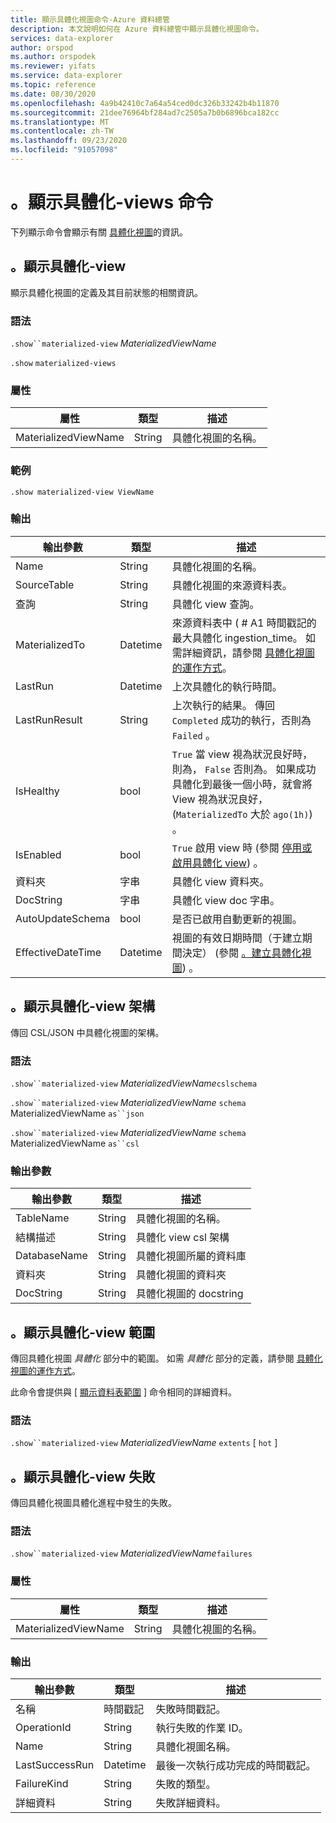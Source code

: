 ```yaml
---
title: 顯示具體化視圖命令-Azure 資料總管
description: 本文說明如何在 Azure 資料總管中顯示具體化視圖命令。
services: data-explorer
author: orspod
ms.author: orspodek
ms.reviewer: yifats
ms.service: data-explorer
ms.topic: reference
ms.date: 08/30/2020
ms.openlocfilehash: 4a9b42410c7a64a54ced0dc326b33242b4b11870
ms.sourcegitcommit: 21dee76964bf284ad7c2505a7b0b6896bca182cc
ms.translationtype: MT
ms.contentlocale: zh-TW
ms.lasthandoff: 09/23/2020
ms.locfileid: "91057098"
---
```

# <a name="show-materialized-views-commands"></a>。顯示具體化-views 命令

下列顯示命令會顯示有關 [具體化視圖](materialized-view-overview.md)的資訊。

## <a name="show-materialized-view"></a>。顯示具體化-view

顯示具體化視圖的定義及其目前狀態的相關資訊。

### <a name="syntax"></a>語法

`.show``materialized-view` *MaterializedViewName*

`.show` `materialized-views`

### <a name="properties"></a>屬性

|屬性|類型|描述
|----------------|-------|---|
|MaterializedViewName|String|具體化視圖的名稱。|

### <a name="example"></a>範例

```kusto
.show materialized-view ViewName
```

### <a name="output"></a>輸出

|輸出參數 |類型 |描述
|---|---|---
|Name  |String |具體化視圖的名稱。
|SourceTable|String|具體化視圖的來源資料表。
|查詢|String|具體化 view 查詢。
|MaterializedTo|Datetime|來源資料表中 ( # A1 時間戳記的最大具體化 ingestion_time。 如需詳細資訊，請參閱 [具體化視圖的運作方式](materialized-view-overview.md#how-materialized-views-work)。
|LastRun|Datetime |上次具體化的執行時間。
|LastRunResult|String|上次執行的結果。 傳回 `Completed` 成功的執行，否則為 `Failed` 。
|IsHealthy|bool|`True` 當 view 視為狀況良好時，則為， `False` 否則為。 如果成功具體化到最後一個小時，就會將 View 視為狀況良好， (`MaterializedTo` 大於 `ago(1h)`) 。
|IsEnabled|bool|`True` 啟用 view 時 (參閱 [停用或啟用具體化 view](materialized-view-enable-disable.md)) 。
|資料夾|字串|具體化 view 資料夾。
|DocString|字串|具體化 view doc 字串。
|AutoUpdateSchema|bool|是否已啟用自動更新的視圖。
|EffectiveDateTime|Datetime|視圖的有效日期時間（于建立期間決定） (參閱 [。建立具體化視圖](materialized-view-create.md#create-materialized-view)) 。

## <a name="show-materialized-view-schema"></a>。顯示具體化-view 架構

傳回 CSL/JSON 中具體化視圖的架構。

### <a name="syntax"></a>語法

`.show``materialized-view` *MaterializedViewName*`cslschema`

`.show``materialized-view` *MaterializedViewName* `schema` MaterializedViewName `as``json`

`.show``materialized-view` *MaterializedViewName* `schema` MaterializedViewName `as``csl`

### <a name="output-parameters"></a>輸出參數

| 輸出參數 | 類型   | 描述                                               |
|------------------|--------|-----------------------------------------------------------|
| TableName        | String | 具體化視圖的名稱。                        |
| 結構描述           | String | 具體化 view csl 架構                          |
| DatabaseName     | String | 具體化視圖所屬的資料庫       |
| 資料夾           | String | 具體化視圖的資料夾                                |
| DocString        | String | 具體化視圖的 docstring                             |

## <a name="show-materialized-view-extents"></a>。顯示具體化-view 範圍

傳回具體化視圖 *具體化* 部分中的範圍。 如需 *具體化* 部分的定義，請參閱 [具體化視圖的運作方式](materialized-view-overview.md#how-materialized-views-work)。

此命令會提供與 [ [顯示資料表範圍](../show-extents.md#table-level) ] 命令相同的詳細資料。

### <a name="syntax"></a>語法

`.show``materialized-view` *MaterializedViewName* `extents` [ `hot` ]
 
## <a name="show-materialized-view-failures"></a>。顯示具體化-view 失敗

傳回具體化視圖具體化進程中發生的失敗。

### <a name="syntax"></a>語法

`.show``materialized-view` *MaterializedViewName*`failures`

### <a name="properties"></a>屬性

|屬性|類型|描述
|----------------|-------|---|
|MaterializedViewName|String|具體化視圖的名稱。|

### <a name="output"></a>輸出

|輸出參數 |類型 |描述
|---|---|---
|名稱  |時間戳記 |失敗時間戳記。
|OperationId  |String |執行失敗的作業 ID。
|Name|String|具體化視圖名稱。
|LastSuccessRun|Datetime|最後一次執行成功完成的時間戳記。
|FailureKind|String|失敗的類型。
|詳細資料|String|失敗詳細資料。

